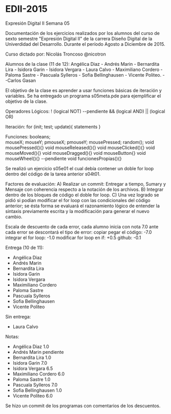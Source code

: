 # EDII-2015
Expresión Digital II
Semana 05

Documentación de los ejercicios realizados por los alumnos del curso de sexto semestre "Expresión Digital II" de la carrera Diseño Digital de la Univerdidad del Desarrollo.
Durante el período Agosto a Diciembre de 2015.

Curso dictado por:
Nicolás Troncoso @nicotron

Alumnos de la clase (11 de 12):
Angélica Diaz - Andrés Marin - Bernardita Lira - Isidora Garin - Isidora Vergara - Laura Calvo - Maximiliano Cordero - Paloma Sastre - Pascuala Sylleros - Sofia Bellinghausen - Vicente Politeo. --Carlos Gasan

El objetivo de la clase es aprender a usar funciones básicas de iteración y variables.
Se ha entregado un programa s05meta.pde para ejemplificar el objetivo de la clase. 

Operadores Lógicos:
! (logical NOT)
--pendiente
&& (logical AND)
|| (logical OR)

Iteración:
for (init; test; update){
	statements
}

Funciones:
booleans;         
mouseX; mouseY; pmouseX; pmouseY; mousePressed;
random();
void mousePressed(){}
void mouseReleased(){}
void mouseClicked(){}
void mouseMoved(){}
void mouseDragged(){}
void mouseButton{}
void mouseWheel(){}
--pendiente
void funcionesPropias(){}

Se realizó un ejercicio s05e01 el cual debía contener un doble for loop dentro del código de la tarea anterior s04t01.

Factores de evaluación:
A) Realizar un commit: Entregar a tiempo, Sumary y Mensaje con coherencia respecto a la notación de los archivos.
B) Integrar dentro de los bloques de código el doble for loop.
C) Una vez logrado se pidió si podían modificar el for loop con las condicionales del código anterior; se ésta forma se evaluará el razonamiento lógico de entender la sintaxis previamente escrita y la modificación para generar el nuevo cambio. 

Escala de descuento de cada error, cada alumno inicia con nota 7.0 ante cada error se descontará el tipo de error:
copiar pegar el código: -7.0
integrar el for loop: -1.0
modificar for loop en if: +0.5
github: -0.1

Entrega (10 de 11):
- Angélica Diaz
- Andrés Marin
- Bernardita Lira
- Isidora Garin
- Isidora Vergara
- Maximiliano Cordero
- Paloma Sastre
- Pascuala Sylleros
- Sofia Bellinghausen
- Vicente Politeo

Sin entrega:
- Laura Calvo

Notas:
- Angélica Diaz 1.0
- Andrés Marin pendiente
- Bernardita Lira 1.0
- Isidora Garin 7.0
- Isidora Vergara 6.5
- Maximiliano Cordero 6.0
- Paloma Sastre 1.0
- Pascuala Sylleros 7.0
- Sofia Bellinghausen 1.0
- Vicente Politeo 6.0

Se hizo un commit de los programas con comentarios de los descuentos.